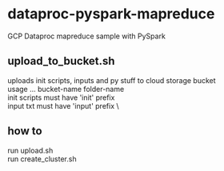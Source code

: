 # dataproc-pyspark-mapreduce
GCP Dataproc mapreduce sample with PySpark


## upload_to_bucket.sh
uploads init scripts, inputs and py stuff to cloud storage bucket \
usage ... bucket-name folder-name \
init scripts must have 'init' prefix \
input txt must have 'input' prefix \


## how to
run upload.sh \
run create_cluster.sh
